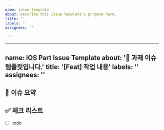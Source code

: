 ```yaml
---
name: issue template
about: Describe this issue template's purpose here.
title: ''
labels: ''
assignees: ''

---
```


---
name: iOS Part Issue Template
about: '🍎 과제 이슈 템플릿입니다.'
title: '[Feat] 작업 내용'
labels: ''
assignees: ''
---

## 🍎 이슈 요약

<!-- 이슈에 대해 설명해주세요. -->

## ✅ 체크 리스트

<!-- 해야 할 일을 적어주세요. -->

- [ ] todo

